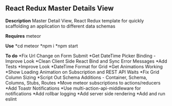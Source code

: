 React Redux Master Details View
-------------------------------
**Description**
Master Detail View, React Redux template for quickly scaffolding an application to different data schemas

**Requires**
meteor

**Use**
*cd meteor
*npm i
*npm start

**To do**
*Fix Url Change on Form Submit
*Get DateTime Picker Binding - Improve Look
*Clean Client Side React Bind and Sync Error Messages
*Add Tests
*Improve Look
*DateTime Format for Grid
*Get Animations Working
*Show Loading Animation on Subscription and REST API Waits
*Fix Grid Column Sizing
*Script Out Schema Additions - Container, Schema, Columns, Stubs, Routes
*Move meteor subscriptions to actions/reducers
*Add Toastr Notifications
*Use multi-action-api-middleware for notifications
*Add rollbar logging
*Add server side rendering
*Add and run eslint
